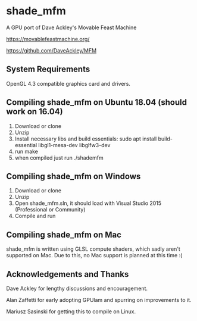 # shade_mfm
A GPU port of Dave Ackley's Movable Feast Machine

https://movablefeastmachine.org/

https://github.com/DaveAckley/MFM

## System Requirements
OpenGL 4.3 compatible graphics card and drivers.

## Compiling shade_mfm on Ubuntu 18.04 (should work on 16.04)
1. Download or clone 
2. Unzip 
3. Install necessary libs and build essentials:
sudo apt install build-essential libgl1-mesa-dev libglfw3-dev
4. run make 
5. when compiled just run ./shademfm

## Compiling shade_mfm on Windows
1. Download or clone
2. Unzip
3. Open shade_mfm.sln, it should load with Visual Studio 2015 (Professional or Community)
4. Compile and run

## Compiling shade_mfm on Mac
shade_mfm is written using GLSL compute shaders, which sadly aren't supported on Mac. Due to this, no Mac support is planned at this time :(

## Acknowledgements and Thanks
Dave Ackley for lengthy discussions and encouragement.

Alan Zaffetti for early adopting GPUlam and spurring on improvements to it.

Mariusz Sasinski for getting this to compile on Linux.